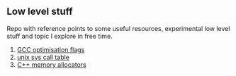Low level stuff
---------------

Repo with reference points to some useful resources, experimental low level stuff
and topic I explore in free time.

1. [GCC optimisation flags](resources/gcc_optimisation_levels.md)
2. [unix sys call table](resources/syscall_64.tbl)
3. [C++ memory allocators](/resources/CPP/memory_allocators/README.md)
